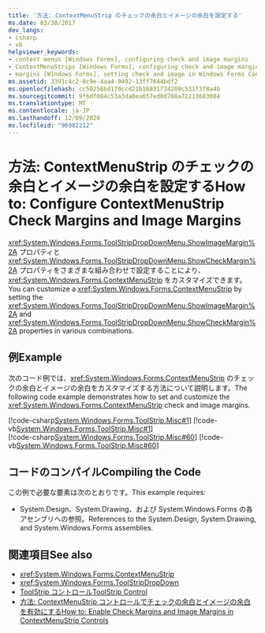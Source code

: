 ```yaml
---
title: '方法: ContextMenuStrip のチェックの余白とイメージの余白を設定する'
ms.date: 03/30/2017
dev_langs:
- csharp
- vb
helpviewer_keywords:
- context menus [Windows Forms], configuring check and image margins
- ContextMenuStrips [Windows Forms], configuring check and image margins
- margins [Windows Forms], setting check and image in Windows Forms ContextMenuStrips
ms.assetid: 3391c4c2-0c9e-4aa4-9492-13ff7644bdf2
ms.openlocfilehash: cc50256bd170ccd21b16831734208c531f3f8a4b
ms.sourcegitcommit: 9f6df084c53a3da0ea657ed0d708a72213683084
ms.translationtype: MT
ms.contentlocale: ja-JP
ms.lasthandoff: 12/09/2020
ms.locfileid: "96982212"
---
```

# <a name="how-to-configure-contextmenustrip-check-margins-and-image-margins"></a><span data-ttu-id="467e2-102">方法: ContextMenuStrip のチェックの余白とイメージの余白を設定する</span><span class="sxs-lookup"><span data-stu-id="467e2-102">How to: Configure ContextMenuStrip Check Margins and Image Margins</span></span>
<span data-ttu-id="467e2-103"><xref:System.Windows.Forms.ToolStripDropDownMenu.ShowImageMargin%2A> プロパティと <xref:System.Windows.Forms.ToolStripDropDownMenu.ShowCheckMargin%2A> プロパティをさまざまな組み合わせで設定することにより、<xref:System.Windows.Forms.ContextMenuStrip> をカスタマイズできます。</span><span class="sxs-lookup"><span data-stu-id="467e2-103">You can customize a <xref:System.Windows.Forms.ContextMenuStrip> by setting the <xref:System.Windows.Forms.ToolStripDropDownMenu.ShowImageMargin%2A> and <xref:System.Windows.Forms.ToolStripDropDownMenu.ShowCheckMargin%2A> properties in various combinations.</span></span>  
  
## <a name="example"></a><span data-ttu-id="467e2-104">例</span><span class="sxs-lookup"><span data-stu-id="467e2-104">Example</span></span>  
 <span data-ttu-id="467e2-105">次のコード例では、<xref:System.Windows.Forms.ContextMenuStrip> のチェックの余白とイメージの余白をカスタマイズする方法について説明します。</span><span class="sxs-lookup"><span data-stu-id="467e2-105">The following code example demonstrates how to set and customize the <xref:System.Windows.Forms.ContextMenuStrip> check and image margins.</span></span>  
  
 [!code-csharp[System.Windows.Forms.ToolStrip.Misc#1](~/samples/snippets/csharp/VS_Snippets_Winforms/System.Windows.Forms.ToolStrip.Misc/CS/Program.cs#1)]
 [!code-vb[System.Windows.Forms.ToolStrip.Misc#1](~/samples/snippets/visualbasic/VS_Snippets_Winforms/System.Windows.Forms.ToolStrip.Misc/VB/Program.vb#1)]  
[!code-csharp[System.Windows.Forms.ToolStrip.Misc#60](~/samples/snippets/csharp/VS_Snippets_Winforms/System.Windows.Forms.ToolStrip.Misc/CS/Program.cs#60)]
[!code-vb[System.Windows.Forms.ToolStrip.Misc#60](~/samples/snippets/visualbasic/VS_Snippets_Winforms/System.Windows.Forms.ToolStrip.Misc/VB/Program.vb#60)]  
  
## <a name="compiling-the-code"></a><span data-ttu-id="467e2-106">コードのコンパイル</span><span class="sxs-lookup"><span data-stu-id="467e2-106">Compiling the Code</span></span>  
 <span data-ttu-id="467e2-107">この例で必要な要素は次のとおりです。</span><span class="sxs-lookup"><span data-stu-id="467e2-107">This example requires:</span></span>  
  
- <span data-ttu-id="467e2-108">System.Design、System.Drawing、および System.Windows.Forms の各アセンブリへの参照。</span><span class="sxs-lookup"><span data-stu-id="467e2-108">References to the System.Design, System.Drawing, and System.Windows.Forms assemblies.</span></span>  
  
## <a name="see-also"></a><span data-ttu-id="467e2-109">関連項目</span><span class="sxs-lookup"><span data-stu-id="467e2-109">See also</span></span>

- <xref:System.Windows.Forms.ContextMenuStrip>
- <xref:System.Windows.Forms.ToolStripDropDown>
- [<span data-ttu-id="467e2-110">ToolStrip コントロール</span><span class="sxs-lookup"><span data-stu-id="467e2-110">ToolStrip Control</span></span>](toolstrip-control-windows-forms.md)
- [<span data-ttu-id="467e2-111">方法: ContextMenuStrip コントロールでチェックの余白とイメージの余白を有効にする</span><span class="sxs-lookup"><span data-stu-id="467e2-111">How to: Enable Check Margins and Image Margins in ContextMenuStrip Controls</span></span>](how-to-enable-check-margins-and-image-margins-in-contextmenustrip-controls.md)
